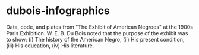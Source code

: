 # dubois-infographics
Data, code, and plates from "The Exhibit of American Negroes" at the 1900s Paris Exhibition. W. E. B. Du Bois noted that the purpose of the exhibit was to show: (i) The history of the American Negro, (ii) His present condition, (iii) His education, (iv) His literature.
